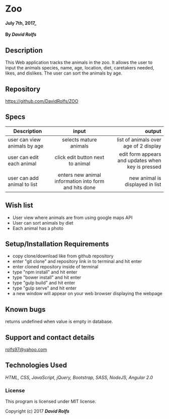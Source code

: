 # Zoo
####  July 7th, 2017_

#### By _**David Rolfs**_

## Description
This Web application tracks the animals in the zoo. It allows the user to input the animals species, name, age, location, diet, caretakers needed, likes, and dislikes. The user can sort the animals by age.

## Repository
https://github.com/DavidRolfs/ZOO
## Specs
| Description | input | output |
| ------------- |:-------------:| -----:|
|user can view animals by age | selects mature animals| list of animals over age of 2 display |
|user can edit each animal | click edit button next to animal | edit form appears and updates when key is pressed |
| user can add animal to list | enters new animal information into form and hits done | new animal is displayed in list |

## Wish list

* User view where animals are from using google maps API
* User can sort animals by diet
* Each animal has a photo


## Setup/Installation Requirements
* copy clone/download like from github repository
* enter "git clone" and repository link in to terminal and hit enter
* enter cloned repository inside of terminal
* type "npm install" and hit enter
* type "bower install" and hit enter
* type "gulp build" and hit enter
* type "gulp serve" and hit enter
* a new window will appear on your web browser displaying the webpage

## Known bugs
returns undefined when value is empty in database.

## Support and contact details
rolfs97@yahoo.com

## Technologies Used

_HTML, CSS, JavaScript, jQuery, Bootstrap, SASS, NodeJS, Angular 2.0_

### License
 This program is licensed under MIT license.

Copyright (c) 2017 **_David Rolfs_**
